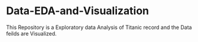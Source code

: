 # Data-EDA-and-Visualization
This Repository is a Exploratory data Analysis of Titanic record and the Data feilds are Visualized.
